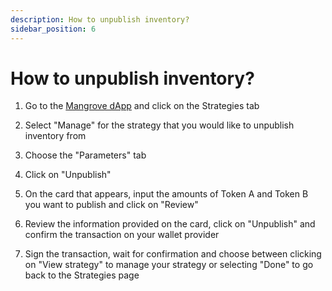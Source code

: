 ```yaml
---
description: How to unpublish inventory?
sidebar_position: 6
---
```



# How to unpublish inventory?


1. Go to the [Mangrove dApp](https://app.mangrove.exchange/) and click on the Strategies tab

2. Select "Manage" for the strategy that you would like to unpublish inventory from

3. Choose the "Parameters" tab

4. Click on "Unpublish"

5. On the card that appears, input the amounts of Token A and Token B you want to publish and click on "Review"

6. Review the information provided on the card, click on "Unpublish" and confirm the transaction on your wallet provider

7. Sign the transaction, wait for confirmation and choose between clicking on "View strategy" to manage your strategy or selecting "Done" to go back to the Strategies page
